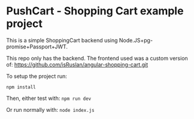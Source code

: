 # PushCart - Shopping Cart example project

This is a simple ShoppingCart backend using Node.JS+pg-promise+Passport+JWT.

This repo only has the backend. The frontend used was a custom version of:
https://github.com/isRuslan/angular-shopping-cart.git

To setup the project run:

``
npm install
``

Then, either test with:
``
npm run dev
``

Or run normally with:
``
node index.js
``
